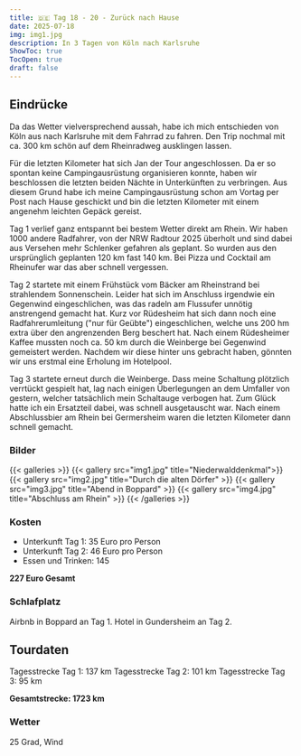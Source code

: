 ```yaml
---
title: 🇩🇪 Tag 18 - 20 - Zurück nach Hause
date: 2025-07-18
img: img1.jpg
description: In 3 Tagen von Köln nach Karlsruhe
ShowToc: true
TocOpen: true
draft: false
---
```


## Eindrücke
Da das Wetter vielversprechend aussah, habe ich mich entschieden von Köln aus nach Karlsruhe mit dem Fahrrad zu fahren. Den Trip nochmal mit ca. 300 km schön auf dem Rheinradweg ausklingen lassen. 

Für die letzten Kilometer hat sich Jan der Tour angeschlossen. Da er so spontan keine Campingausrüstung organisieren konnte, haben wir beschlossen die letzten  beiden Nächte in Unterkünften zu verbringen. Aus diesem Grund habe ich meine Campingausrüstung schon am Vortag per Post nach Hause geschickt und bin die letzten Kilometer mit einem angenehm leichten Gepäck gereist.

Tag 1 verlief ganz entspannt bei bestem Wetter direkt am Rhein. Wir haben 1000 andere Radfahrer, von der NRW Radtour 2025 überholt und sind dabei aus Versehen mehr Schlenker gefahren als geplant. So wurden aus den ursprünglich geplanten 120 km fast 140 km. Bei Pizza und Cocktail am Rheinufer war das aber schnell vergessen.

Tag 2 startete mit einem Frühstück vom Bäcker am Rheinstrand bei strahlendem Sonnenschein. Leider hat sich im Anschluss irgendwie ein Gegenwind eingeschlichen, was das radeln am Flussufer unnötig anstrengend gemacht hat. Kurz vor Rüdesheim hat sich dann noch eine Radfahrerumleitung ("nur für Geübte") eingeschlichen, welche uns 200 hm extra über den angrenzenden Berg beschert hat. Nach einem Rüdesheimer Kaffee mussten noch ca. 50 km durch die Weinberge bei Gegenwind gemeistert werden. Nachdem wir diese hinter uns gebracht haben, gönnten wir uns erstmal eine Erholung im Hotelpool.

Tag 3 startete erneut durch die Weinberge. Dass meine Schaltung plötzlich verrtückt gespielt hat, lag nach einigen Überlegungen an dem Umfaller von gestern, welcher tatsächlich mein Schaltauge verbogen hat. Zum Glück hatte ich  ein Ersatzteil dabei, was schnell ausgetauscht war. Nach einem Abschlussbier am Rhein bei Germersheim waren die letzten Kilometer dann schnell gemacht.

### Bilder
{{< galleries >}}
{{< gallery src="img1.jpg" title="Niederwalddenkmal">}}
{{< gallery src="img2.jpg" title="Durch die alten Dörfer" >}}
{{< gallery src="img3.jpg" title="Abend in Boppard" >}}
{{< gallery src="img4.jpg" title="Abschluss am Rhein" >}}
{{< /galleries >}}

### Kosten
- Unterkunft Tag 1: 35 Euro pro Person
- Unterkunft Tag 2: 46 Euro pro Person
- Essen und Trinken: 145


**227 Euro Gesamt**

### Schlafplatz 
Airbnb in Boppard an Tag 1.
Hotel in Gundersheim an Tag 2.

## Tourdaten
Tagesstrecke Tag 1: 137 km
Tagesstrecke Tag 2: 101 km
Tagesstrecke Tag 3: 95 km

**Gesamtstrecke: 1723 km**

### Wetter
25 Grad, Wind
